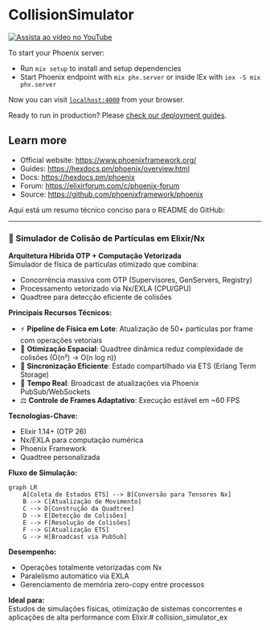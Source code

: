 # CollisionSimulator
[![Assista ao vídeo no YouTube](https://img.youtube.com/vi/BizYeUibc7A/hqdefault.jpg)](https://youtube.com/shorts/BizYeUibc7A?si=HdH5SU1-k1whUgxX)


To start your Phoenix server:

  * Run `mix setup` to install and setup dependencies
  * Start Phoenix endpoint with `mix phx.server` or inside IEx with `iex -S mix phx.server`

Now you can visit [`localhost:4000`](http://localhost:4000) from your browser.

Ready to run in production? Please [check our deployment guides](https://hexdocs.pm/phoenix/deployment.html).

## Learn more

  * Official website: https://www.phoenixframework.org/
  * Guides: https://hexdocs.pm/phoenix/overview.html
  * Docs: https://hexdocs.pm/phoenix
  * Forum: https://elixirforum.com/c/phoenix-forum
  * Source: https://github.com/phoenixframework/phoenix


Aqui está um resumo técnico conciso para o README do GitHub:

---

### 🚀 Simulador de Colisão de Partículas em Elixir/Nx

**Arquitetura Híbrida OTP + Computação Vetorizada**  
Simulador de física de partículas otimizado que combina:
- Concorrência massiva com OTP (Supervisores, GenServers, Registry)
- Processamento vetorizado via Nx/EXLA (CPU/GPU)
- Quadtree para detecção eficiente de colisões

**Principais Recursos Técnicos:**
- ⚡ **Pipeline de Física em Lote**: Atualização de 50+ partículas por frame com operações vetoriais
- 🌳 **Otimização Espacial**: Quadtree dinâmica reduz complexidade de colisões (O(n²) → O(n log n))
- 🔄 **Sincronização Eficiente**: Estado compartilhado via ETS (Erlang Term Storage)
- 📡 **Tempo Real**: Broadcast de atualizações via Phoenix PubSub/WebSockets
- ⚖️ **Controle de Frames Adaptativo**: Execução estável em ~60 FPS

**Tecnologias-Chave:**
- Elixir 1.14+ (OTP 26)
- Nx/EXLA para computação numérica
- Phoenix Framework
- Quadtree personalizada

**Fluxo de Simulação:**
```mermaid
graph LR
    A[Coleta de Estados ETS] --> B[Conversão para Tensores Nx]
    B --> C[Atualização de Movimento]
    C --> D[Construção da Quadtree]
    D --> E[Detecção de Colisões]
    E --> F[Resolução de Colisões]
    F --> G[Atualização ETS]
    G --> H[Broadcast via PubSub]
```

**Desempenho:**
- Operações totalmente vetorizadas com Nx
- Paralelismo automático via EXLA
- Gerenciamento de memória zero-copy entre processos

**Ideal para:**  
Estudos de simulações físicas, otimização de sistemas concorrentes e aplicações de alta performance com Elixir.# collision_simulator_ex

